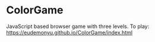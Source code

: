 # ColorGame
JavaScript based browser game with three levels.
To play: https://eudemonyu.github.io/ColorGame/index.html
